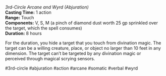 *3rd-Circle Arcane and Wyrd (Abjuration)*    
**Casting Time:** 1 action    
**Range:** Touch  
**Components:** V, S, M (a pinch of diamond dust worth 25 gp sprinkled over the target, which the spell consumes)  
**Duration:** 8 hours

For the duration, you hide a target that you touch from divination magic. The target can be a willing creature, place, or object no larger than 10 feet in any dimension. The target can’t be targeted by any divination magic or perceived through magical scrying sensors.

#3rd-circle #abjuration #action #arcane #somatic #verbal #wyrd
